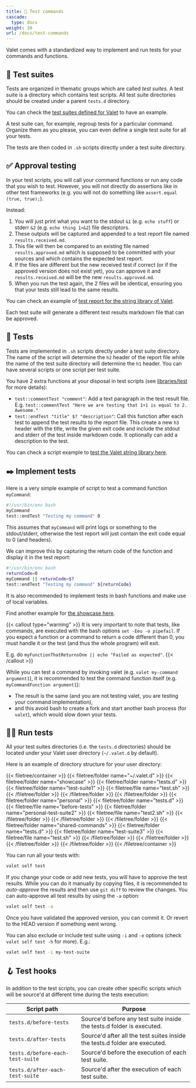 ```yaml
---
title: 🧪 Test commands
cascade:
  type: docs
weight: 30
url: /docs/test-commands
---
```


Valet comes with a standardized way to implement and run tests for your commands and functions.

## 🤵 Test suites

Tests are organized in thematic groups which are called _test suites_. A test suite is a directory which contains test scripts. All test suite directories should be created under a parent `tests.d` directory.

You can check the [test suites defined for Valet][valet-test-suites] to have an example.

A test suite can, for example, regroup tests for a particular command. Organize them as you please, you can even define a single test suite for all your tests.

The tests are then coded in `.sh` scripts directly under a test suite directory.

## ✅ Approval testing

In your test scripts, you will call your command functions or run any code that you wish to test. However, you will not directly do assertions like in other test frameworks (e.g. you will not do something like `assert.equal (true, true);`).

Instead:

1. You will just print what you want to the stdout `&1` (e.g. `echo stuff`) or stderr `&2` (e.g. `echo thing 1>&2`) file descriptors. 
2. These outputs will be captured and appended to a test report file named `results.received.md`. 
3. This file will then be compared to an existing file named `results.approved.md` which is supposed to be committed with your sources and which contains the expected test report. 
4. If the files are different but the new received test if correct (or if the approved version does not exist yet), you can approve it and `results.received.md` will be the new `results.approved.md`. 
5. When you run the test again, the 2 files will be identical, ensuring you that your tests still lead to the same results.

You can check an example of [test report for the string library of Valet][valet-string-tests-report].

Each test suite will generate a different test results markdown file that can be approved.

## 🧪 Tests

Tests are implemented in `.sh` scripts directly under a test suite directory. The name of the script will determine the `h2` header of the report file while the name of the test suite directory will determine the `h1` header. You can have several scripts or one script per test suite.

You have 2 extra functions at your disposal in test scripts (see [libraries/test](../libraries/test) for more details):

- `test::commentTest "comment"`: Add a text paragraph in the test result file. E.g. `test::commentTest "Here we are testing that 1+1 is equal to 2. Awesome."`
- `test::endTest "title" $? "description"`: Call this function after each test to append the test results to the report file. This create a new `h3` header with the title, write the given exit code and include the stdout and stderr of the test inside markdown code. It optionally can add a description to the test.

You can check a script example to [test the Valet string library here][valet-string-lib-tests].

## ✒️ Implement tests

Here is a very simple example of script to test a command function `myCommand`:

```bash {linenos=table,linenostart=1,filename="test.sh"}
#!/usr/bin/env bash
myCommand
test::endTest "Testing my command" 0
```

This assumes that `myCommand` will print logs or something to the stdout/stderr, otherwise the test report will just contain the exit code equal to 0 (and headers).

We can improve this by capturing the return code of the function and display it in the test report:

```bash {linenos=table,linenostart=1,filename="test.sh"}
#!/usr/bin/env bash
returnCode=0
myCommand || returnCode=$?
test::endTest "Testing my command" ${returnCode}
```

It is also recommended to implement tests in bash functions and make use of local variables.

Find another example for [the showcase here][showcase-tests].

{{< callout type="warning" >}}
It is very important to note that tests, like commands, are executed with the bash options `set -Eeu -o pipefail`. If you expect a function or a command to return a code different than 0, you must handle it or the test (and thus the whole program) will exit.

E.g. do `myFunctionThatReturnsOne || echo "Failed as expected"`.
{{< /callout >}}

While you can test a command by invoking valet (e.g. `valet my-command argument1`), it is recommended to test the command function itself (e.g. `myCommandFunction argument1`):

- The result is the same (and you are not testing valet, you are testing your command implementation),
- and this avoid bash to create a fork and start another bash process (for `valet`), which would slow down your tests.

## 🏃‍♂️ Run tests

All your test suites directories (i.e. the `tests.d` directories) should be located under your Valet user directory (`~/.valet.d` by default).

Here is an example of directory structure for your user directory:

{{< filetree/container >}}
  {{< filetree/folder name="~/.valet.d" >}}
    {{< filetree/folder name="showcase" >}}
      {{< filetree/folder name="tests.d" >}}
        {{< filetree/folder name="test-suite1" >}}
          {{< filetree/file name="test.sh" >}}
        {{< /filetree/folder >}}
      {{< /filetree/folder >}}
    {{< /filetree/folder >}}
    {{< filetree/folder name="personal" >}}
      {{< filetree/folder name="tests.d" >}}
        {{< filetree/file name="before-tests" >}}
        {{< filetree/folder name="personal-test-suite2" >}}
          {{< filetree/file name="test2.sh" >}}
        {{< /filetree/folder >}}
      {{< /filetree/folder >}}
    {{< /filetree/folder >}}
    {{< filetree/folder name="shared-commands" >}}
      {{< filetree/folder name="tests.d" >}}
        {{< filetree/folder name="test-suite3" >}}
          {{< filetree/file name="test.sh" >}}
        {{< /filetree/folder >}}
      {{< /filetree/folder >}}
    {{< /filetree/folder >}}
  {{< /filetree/folder >}}
{{< /filetree/container >}}

You can run all your tests with:

```bash
valet self test
```

If you change your code or add new tests, you will have to approve the test results. While you can do it manually by copying files, it is recommended to _auto-approve_ the results and then use `git diff` to review the changes. You can auto-approve all test results by using the `-a` option:

```bash
valet self test -a
```

Once you have validated the approved version, you can commit it. Or revert to the HEAD version if something went wrong.

You can also exclude or include test suite using `-i` and `-e` options (check `valet self test -h` for more). E.g.:

```bash
valet self test -i my-test-suite
```

## 🪝 Test hooks

In addition to the test scripts, you can create other specific scripts which will be source'd at different time during the tests execution:

| Script path | Purpose |
|-------------|---------|
| `tests.d/before-tests` | Source'd before any test suite inside the tests.d folder is executed. |
| `tests.d/after-tests` | Source'd after all the test suites inside the tests.d folder are executed. |
| `tests.d/before-each-test-suite` | Source'd before the execution of each test suite. |
| `tests.d/after-each-test-suite` | Source'd after the execution of each test suite. |

[valet-test-suites]: https://github.com/jcaillon/valet/tree/main/tests.d
[valet-string-tests-report]: https://github.com/jcaillon/valet/blob/main/tests.d/1003-lib-string/results.approved.md
[valet-string-lib-tests]: https://github.com/jcaillon/valet/blob/main/tests.d/1003-lib-string/00.tests.sh
[showcase-tests]: https://github.com/jcaillon/valet/blob/main/examples.d/showcase/tests.d/001-showcase-test-suite/00.tests.sh